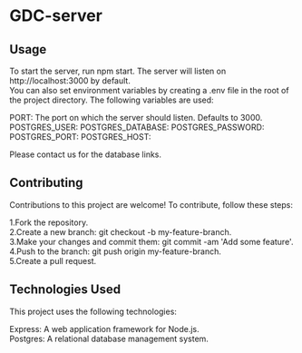 # GDC-server

## Usage

To start the server, run npm start. The server will listen on http://localhost:3000 by default.  
You can also set environment variables by creating a .env file in the root of the project directory. The following variables are used:

PORT: The port on which the server should listen. Defaults to 3000.  
POSTGRES_USER:
POSTGRES_DATABASE:
POSTGRES_PASSWORD:
POSTGRES_PORT:
POSTGRES_HOST:

Please contact us for the database links.

## Contributing

Contributions to this project are welcome! To contribute, follow these steps:

1.Fork the repository.  
2.Create a new branch: git checkout -b my-feature-branch.  
3.Make your changes and commit them: git commit -am 'Add some feature'.  
4.Push to the branch: git push origin my-feature-branch.  
5.Create a pull request.

## Technologies Used

This project uses the following technologies:

Express: A web application framework for Node.js.  
Postgres: A relational database management system.
